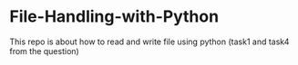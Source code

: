 # File-Handling-with-Python

This repo is about how to read and write file using python (task1 and task4 from the question)
